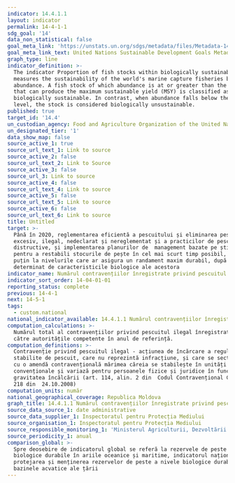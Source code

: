 ```yaml
---
indicator: 14.4.1.1
layout: indicator
permalink: 14-4-1-1
sdg_goal: '14'
data_non_statistical: false
goal_meta_link: 'https://unstats.un.org/sdgs/metadata/files/Metadata-14-04-01.pdf'
goal_meta_link_text: United Nations Sustainable Development Goals Metadata (PDF 370 KB)
graph_type: line
indicator_definition: >-
  The indicator Proportion of fish stocks within biologically sustainable levels
  measures the sustainability of the world's marine capture fisheries by their
  abundance. A fish stock of which abundance is at or greater than the level,
  that can produce the maximum sustainable yield (MSY) is classified as
  biologically sustainable. In contrast, when abundance falls below the MSY
  level, the stock is considered biologically unsustainable.
published: true
target_id: '14.4'
un_custodian_agency: Food and Agriculture Organization of the United Nations (FAO)
un_designated_tier: '1'
data_show_map: false
source_active_1: true
source_url_text_1: Link to source
source_active_2: false
source_url_text_2: Link to Source
source_active_3: false
source_url_3: Link to source
source_active_4: false
source_url_text_4: Link to source
source_active_5: false
source_url_text_5: Link to source
source_active_6: false
source_url_text_6: Link to source
title: Untitled
target: >-
  Până în 2020, reglementarea eficientă a pescuitului și eliminarea pescuitului
  excesiv, ilegal, nedeclarat și nereglementat și a practicilor de pescuit
  distructive, și implementarea planurilor de  management bazate pe știință,
  pentru a restabili stocurile de pește în cel mai scurt timp posibil,  cel
  puțin la nivelurile care ar asigura un randament maxim durabil, după cum este
  determinat de caracteristicile biologice ale acestora
indicator_name: Numărul contravențiilor înregistrate privind pescuitul ilegal
indicator_sort_order: 14-04-01-01
reporting_status: complete
previous: 14-4-1
next: 14-5-1
tags:
  - custom.national
national_indicator_available: 14.4.1.1 Numărul contravențiilor înregistrate privind pescuitul ilegal
computation_calculations: >-
  Numărul total al contravențiilor privind pescuitul ilegal înregistrate de
  către autoritățile competente în anul de referință.
computation_definitions: >-
  Contravenție privind pescuitul ilegal - acțiunea de încărcare a regulilor
  stabilite de pescuit, care nu reprezintă infracțiune, și care se secționează
  cu o amendă contravențională mărimea căreia se stabilește în unități
  convenționale și variază pentru persoanele fizice și juridice în funcție de
  gravitatea încălcării (art. 114, alin. 2 din  Codul Contravențional Cod Nr.
  218 din  24.10.2008)
computation_units: număr
national_geographical_coverage: Republica Moldova
graph_title: 14.4.1.1 Numărul contravențiilor înregistrate privind pescuitul ilegal
source_data_source_1: date administrative
source_data_supplier_1: Inspectoratul pentru Protecția Mediului
source_organisation_1: Inspectoratul pentru Protecția Mediului
source_responsible_monitoring_1: 'Ministerul Agriculturii, Dezvoltării Regionale și Mediului'
source_periodicity_1: anual
comparison_global: >-
  Spre deosebire de indicatorul global se referă la rezervele de peste la nivele
  biologice durabile în ariile oceanice și maritime, indicatorul național se la
  protejarea și menținerea rezervelor de peste a nivele biologice durabile în
  bazinele acvatice ale țării
---
```

